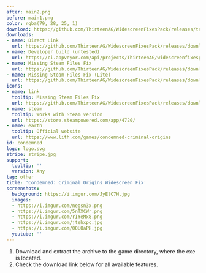 ```yaml
---
after: main2.png
before: main1.png
color: rgba(79, 28, 25, 1)
download: https://github.com/ThirteenAG/WidescreenFixesPack/releases/tag/condemned
downloads:
- name: Direct Link
  url: https://github.com/ThirteenAG/WidescreenFixesPack/releases/download/condemned/Condemned.WidescreenFix.zip
- name: Developer build (untested)
  url: https://ci.appveyor.com/api/projects/ThirteenAG/widescreenfixespack/artifacts/Condemned.WidescreenFix.zip?branch=master
- name: Missing Steam Files Fix
  url: https://github.com/ThirteenAG/WidescreenFixesPack/releases/download/condemned/Condemned.MissingSteamFilesFix.zip
- name: Missing Steam Files Fix (Lite)
  url: https://github.com/ThirteenAG/WidescreenFixesPack/releases/download/condemned/Condemned.MissingSteamFilesFix.Lite.zip
icons:
- name: link
  tooltip: Missing Steam Files Fix
  url: https://github.com/ThirteenAG/WidescreenFixesPack/releases/download/condemned/Condemned.MissingSteamFilesFix.zip
- name: steam
  tooltip: Works with Steam version
  url: https://store.steampowered.com/app/4720/
- name: earth
  tooltip: Official website
  url: https://www.lith.com/games/condemned-criminal-origins
id: condemned
logo: logo.svg
stripe: stripe.jpg
support:
  tooltip: ''
  version: Any
tag: other
title: 'Condemned: Criminal Origins Widescreen Fix'
screenshots:
  background: https://i.imgur.com/JyElC7H.jpg
  images:
  - https://i.imgur.com/negsn3x.png
  - https://i.imgur.com/5nTXCWr.png
  - https://i.imgur.com/rIYeMx8.png
  - https://i.imgur.com/jtehxpc.jpg
  - https://i.imgur.com/00UOaPH.jpg
  youtube: ''
---
```


1. Download and extract the archive to the game directory, where the exe is located.
2. Check the download link below for all available features.
